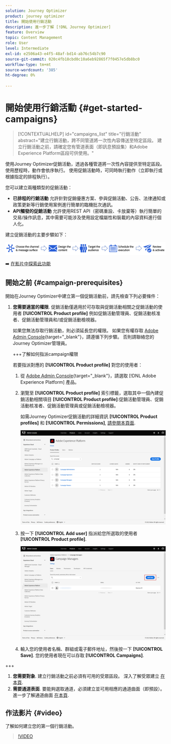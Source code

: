 ```yaml
---
solution: Journey Optimizer
product: journey optimizer
title: 開始使用行銷活動
description: 進一步了解 [!DNL Journey Optimizer]
feature: Overview
topic: Content Management
role: User
level: Intermediate
exl-id: e2506a43-e4f5-48af-bd14-ab76c54b7c90
source-git-commit: 020c4fb18cbd0c10a6eb92865f7f0457e5db8bc0
workflow-type: tm+mt
source-wordcount: '385'
ht-degree: 0%

---
```


# 開始使用行銷活動 {#get-started-campaigns}

>[!CONTEXTUALHELP]
>id="campaigns_list"
>title="行銷活動"
>abstract="建立行銷活動，跨不同管道將一次性內容傳送至特定區段。 建立行銷活動之前，請確定您有管道表面（即訊息預設集）和Adobe Experience Platform區段可供使用。"

使用Journey Optimizer促銷活動，透過各種管道將一次性內容提供至特定區段。 使用歷程時，動作會依序執行。 使用促銷活動時，可同時執行動作（立即執行或根據指定的排程執行）。

您可以建立兩種類型的促銷活動：

* **已排程的行銷活動** 允許針對促銷優惠方案、參與促銷活動、公告、法律通知或政策更新等行銷使用案例進行簡單的臨機批次通訊。
* **API觸發的促銷活動** 允許使用REST API（密碼重設、卡放棄等）執行簡單的交易/操作訊息，其中需要可能涉及使用設定檔屬性和裝載的內容資料進行個人化。

建立促銷活動的主要步驟如下：

![](assets/create-campaign-process.png)

➡️ [在影片中探索此功能](#video)

## 開始之前 {#campaign-prerequisites}

開始在Journey Optimizer中建立第一個促銷活動前，請先檢查下列必要條件：

1. **您需要適當的權限**. 促銷活動僅適用於可存取與促銷活動相關之促銷活動的使用者 **[!UICONTROL Product profile]** 例如促銷活動管理員、促銷活動核准者、促銷活動管理員和/或促銷活動檢視器。

   如果您無法存取行銷活動，則必須延長您的權限。 如果您有權存取 [Adobe Admin Console](https://adminconsole.adobe.com/){target=&quot;_blank&quot;}，請遵循下列步驟。 否則請聯絡您的Journey Optimizer管理員。

   +++了解如何指派campaign權限

   若要指派對應的 **[!UICONTROL Product profile]** 對您的使用者：

   1. 從 [Adobe Admin Console](https://adminconsole.adobe.com/){target=&quot;_blank&quot;}，請選取 [!DNL Adobe Experience Platform] 產品。

   1. 瀏覽至 **[!UICONTROL Product profile]** 索引標籤，選取其中一個內建促銷活動相關項目 **[!UICONTROL Product profile]**:促銷活動管理員、促銷活動核准者、促銷活動管理員或促銷活動檢視器。

      如需Journey Optimizer促銷活動的詳細資訊 **[!UICONTROL Product profiles]** 和 **[!UICONTROL Permissions]**, [請參閱本頁面](../administration/ootb-product-profiles.md).

      ![](assets/do-not-localize/admin_1.png)

   1. 按一下 **[!UICONTROL Add user]** 指派給您所選取的使用者 **[!UICONTROL Product profile]**.

      ![](assets/do-not-localize/admin_2.png)

   1. 輸入您的使用者名稱、群組或電子郵件地址，然後按一下 **[!UICONTROL Save]**.
   您的使用者現在可以存取 **[!UICONTROL Campaigns]**.

+++

1. **您需要對象**. 建立行銷活動之前必須有可用的受眾區段。 深入了解受眾建立 [在本頁](../segment/about-segments.md).
1. **需要通道表面**. 要能夠選取通道，必須建立並可用相應的通道曲面（即預設）。 進一步了解通道曲面 [在本頁](../configuration/channel-surfaces.md).

## 作法影片 {#video}

了解如何建立您的第一個行銷活動。

>[!VIDEO](https://video.tv.adobe.com/v/346680?quality=12)
